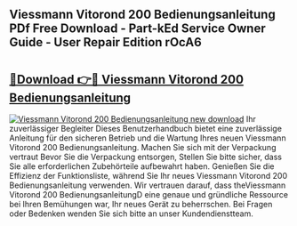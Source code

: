 ## Viessmann Vitorond 200 Bedienungsanleitung PDf Free Download - Part-kEd Service Owner Guide - User Repair Edition rOcA6

# <h2><a href="http://df4v5p.blite.top/?on=Viessmann+Vitorond+200+Bedienungsanleitung">🔗Download 👉🔴 Viessmann Vitorond 200 Bedienungsanleitung</a></h2>

[![Viessmann Vitorond 200 Bedienungsanleitung new download](https://i.imgur.com/lujVjoI.png)](http://df4v5p.blite.top/?on=Viessmann+Vitorond+200+Bedienungsanleitung)
Ihr zuverlässiger Begleiter Dieses Benutzerhandbuch bietet eine zuverlässige Anleitung für den sicheren Betrieb und die Wartung Ihres neuen Viessmann Vitorond 200 Bedienungsanleitung. Machen Sie sich mit der Verpackung vertraut Bevor Sie die Verpackung entsorgen, Stellen Sie bitte sicher, dass Sie alle erforderlichen Zubehörteile aufbewahrt haben. Genießen Sie die Effizienz der Funktionsliste, während Sie Ihr neues Viessmann Vitorond 200 Bedienungsanleitung verwenden. Wir vertrauen darauf, dass theViessmann Vitorond 200 BedienungsanleitungD eine genaue und gründliche Ressource bei Ihren Bemühungen war, Ihr neues Gerät zu beherrschen. Bei Fragen oder Bedenken wenden Sie sich bitte an unser Kundendienstteam.
